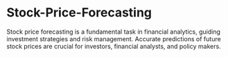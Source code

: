 # Stock-Price-Forecasting
Stock price forecasting is a fundamental task in financial analytics, guiding investment  strategies and risk management. Accurate predictions of future stock prices are crucial  for investors, financial analysts, and policy makers. 
